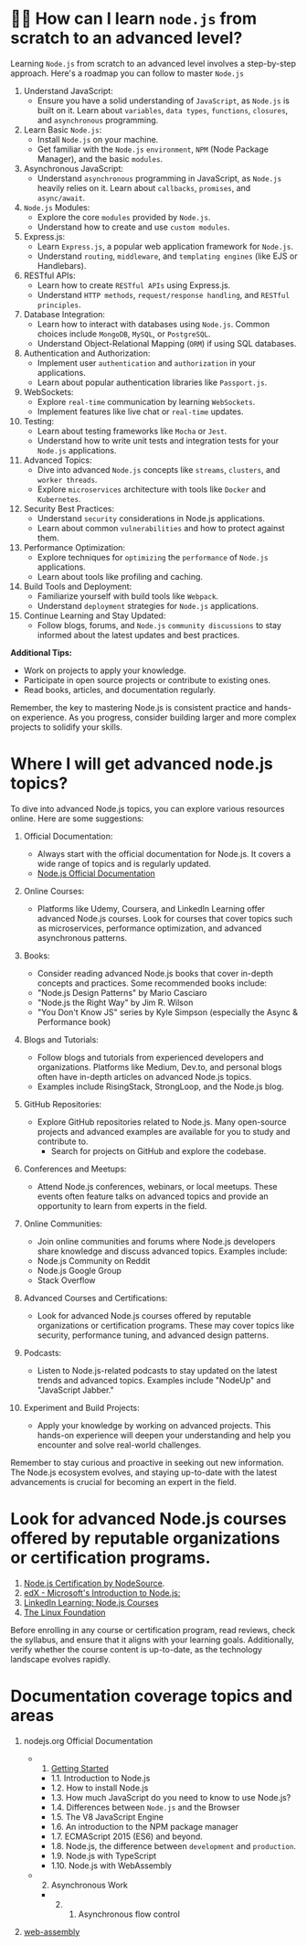 # 💁‍♂️ How can I learn `node.js` from scratch to an advanced level?

Learning `Node.js` from scratch to an advanced level involves a step-by-step approach. Here's a roadmap you can follow to master `Node.js`

1. Understand JavaScript:
   - Ensure you have a solid understanding of `JavaScript`, as `Node.js` is built on it. Learn about `variables`, `data types`, `functions`, `closures`, and `asynchronous` programming.
2. Learn Basic `Node.js`:
   - Install `Node.js` on your machine.
   - Get familiar with the `Node.js` `environment`, `NPM` (Node Package Manager), and the basic `modules`.
3. Asynchronous JavaScript:
   - Understand `asynchronous` programming in JavaScript, as `Node.js` heavily relies on it. Learn about `callbacks`, `promises`, and `async/await`.
4. `Node.js` Modules:
   - Explore the core `modules` provided by `Node.js`.
   - Understand how to create and use `custom modules`.
5. Express.js:
   - Learn `Express.js`, a popular web application framework for `Node.js`.
   - Understand `routing`, `middleware`, and `templating engines` (like EJS or Handlebars).
6. RESTful APIs:
   - Learn how to create `RESTful APIs` using Express.js.
   - Understand `HTTP methods`, `request/response handling`, and `RESTful principles`.
7. Database Integration:
   - Learn how to interact with databases using `Node.js`. Common choices include `MongoDB`, `MySQL`, or `PostgreSQL`.
   - Understand Object-Relational Mapping (`ORM`) if using SQL databases.
8. Authentication and Authorization:
   - Implement user `authentication` and `authorization` in your applications.
   - Learn about popular authentication libraries like `Passport.js`.
9. WebSockets:
   - Explore `real-time` communication by learning `WebSockets`.
   - Implement features like live chat or `real-time` updates.
10. Testing:
    - Learn about testing frameworks like `Mocha` or `Jest`.
    - Understand how to write unit tests and integration tests for your `Node.js` applications.
11. Advanced Topics:
    - Dive into advanced `Node.js` concepts like `streams`, `clusters`, and `worker threads`.
    - Explore `microservices` architecture with tools like `Docker` and `Kubernetes`.
12. Security Best Practices:
    - Understand `security` considerations in Node.js applications.
    - Learn about common `vulnerabilities` and how to protect against them.
13. Performance Optimization:
    - Explore techniques for `optimizing` the `performance` of `Node.js` applications.
    - Learn about tools like profiling and caching.
14. Build Tools and Deployment:
    - Familiarize yourself with build tools like `Webpack`.
    - Understand `deployment` strategies for `Node.js` applications.
15. Continue Learning and Stay Updated:
    - Follow blogs, forums, and `Node.js` `community discussions` to stay informed about the latest updates and best practices.

**Additional Tips:**

- Work on projects to apply your knowledge.
- Participate in open source projects or contribute to existing ones.
- Read books, articles, and documentation regularly.

Remember, the key to mastering Node.js is consistent practice and hands-on experience. As you progress, consider building larger and more complex projects to solidify your skills.

# Where I will get advanced node.js topics?

To dive into advanced Node.js topics, you can explore various resources online. Here are some suggestions:

1. Official Documentation:
   - Always start with the official documentation for Node.js. It covers a wide range of topics and is regularly updated.
   - [Node.js Official Documentation](https://nodejs.org/en/learn/getting-started/introduction-to-nodejs)
2. Online Courses:
   - Platforms like Udemy, Coursera, and LinkedIn Learning offer advanced Node.js courses. Look for courses that cover topics such as microservices, performance optimization, and advanced asynchronous patterns.
3. Books:
   - Consider reading advanced Node.js books that cover in-depth concepts and practices. Some recommended books include:
   - "Node.js Design Patterns" by Mario Casciaro
   - "Node.js the Right Way" by Jim R. Wilson
   - "You Don't Know JS" series by Kyle Simpson (especially the Async & Performance book)
4. Blogs and Tutorials:
   - Follow blogs and tutorials from experienced developers and organizations. Platforms like Medium, Dev.to, and personal blogs often have in-depth articles on advanced Node.js topics.
   - Examples include RisingStack, StrongLoop, and the Node.js blog.
5. GitHub Repositories:

   - Explore GitHub repositories related to Node.js. Many open-source projects and advanced examples are available for you to study and contribute to.
     - Search for projects on GitHub and explore the codebase.

6. Conferences and Meetups:

   - Attend Node.js conferences, webinars, or local meetups. These events often feature talks on advanced topics and provide an opportunity to learn from experts in the field.

7. Online Communities:
   - Join online communities and forums where Node.js developers share knowledge and discuss advanced topics. Examples include:
   - Node.js Community on Reddit
   - Node.js Google Group
   - Stack Overflow
8. Advanced Courses and Certifications:
   - Look for advanced Node.js courses offered by reputable organizations or certification programs. These may cover topics like security, performance tuning, and advanced design patterns.
9. Podcasts:
   - Listen to Node.js-related podcasts to stay updated on the latest trends and advanced topics. Examples include "NodeUp" and "JavaScript Jabber."
10. Experiment and Build Projects:
    - Apply your knowledge by working on advanced projects. This hands-on experience will deepen your understanding and help you encounter and solve real-world challenges.

Remember to stay curious and proactive in seeking out new information. The Node.js ecosystem evolves, and staying up-to-date with the latest advancements is crucial for becoming an expert in the field.

# Look for advanced Node.js courses offered by reputable organizations or certification programs.

1. [Node.js Certification by NodeSource](https://nodesource.com/services/training).
2. [edX - Microsoft's Introduction to Node.js:](https://www.edx.org/)
3. [LinkedIn Learning: Node.js Courses](https://www.linkedin.com/learning/)
4. [The Linux Foundation](https://training.linuxfoundation.org/itprofessionalprogram-catalog/?_sft_topic_area=embedded-development)

Before enrolling in any course or certification program, read reviews, check the syllabus, and ensure that it aligns with your learning goals. Additionally, verify whether the course content is up-to-date, as the technology landscape evolves rapidly.

# Documentation coverage topics and areas

1. nodejs.org Official Documentation

   - 1. [Getting Started](./nodejs.org-official-documentation/getting-started.md)
     - 1.1. Introduction to Node.js
     - 1.2. How to install Node.js
     - 1.3. How much JavaScript do you need to know to use Node.js?
     - 1.4. Differences between `Node.js` and the Browser
     - 1.5. The V8 JavaScript Engine
     - 1.6. An introduction to the NPM package manager
     - 1.7. ECMAScript 2015 (ES6) and beyond.
     - 1.8. Node.js, the difference between `development` and `production`.
     - 1.9. Node.js with TypeScript
     - 1.10. Node.js with WebAssembly
   - 2. Asynchronous Work
     - 2. 1. Asynchronous flow control

2. [web-assembly](./web-assembly/overview.md)
